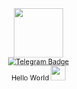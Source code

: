 <div id="header" align="center">
  <img src="https://media.giphy.com/media/HwBlFQZFcAoUcPHZdX/giphy.gif" width="100"/>
</div>
<div id="badges" align="center">
  <a href="https://t.me/rudikone">
    <img src="https://img.shields.io/badge/Telegram-blue?logo=telegram&logoColor=white&style=for-the-badge" alt="Telegram Badge"/>
  </a>
</div>
<div id="view-counter" align="center">
  <img src="https://komarev.com/ghpvc/?username=rudikone&style=flat-square&color=blue" alt=""/>
</div>
<div id="hi" align="center">
  Hello World
    <img src="https://media.giphy.com/media/hvRJCLFzcasrR4ia7z/giphy.gif" width="30px"/>
</div>
